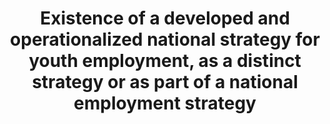 ---
title: >-
  Existence  of  a  developed  and  operationalized  national  strategy  for  youth  employment,  as  a  distinct  strategy  or  as  part  of  a  national  employment  strategy
permalink: /8-b-1/
sdg_goal: 8
layout: indicator
indicator: 8.b.1
indicator_variable: null
graph: null
graph_type_description: null
graph_status_notes: UNK
variable_description: null
variable_notes: null
un_designated_tier: '2'
un_custodial_agency: "ILO  (Partnering  Agencies:  Word  Bank,  OECD)"
target_id: 8.b
has_metadata: true
rationale_interpretation: >-
  Total  public  expenditure  in  social  protection  and  employment  programmes  synthesizes  the  overall  public  redistributive  and  employment  promotion  efforts.  Calculating  it  as  a  percentage  of  the  national  budget  and  the  GDP  allows  for  the  analysis  of  its  relative  place  in  the  national  economy  as  a  whole.  The  collective  bargaining  coverage  rate  provides  a  measure  of  the  reach  of  collective  bargaining  agreements  and,  as  such,  can  help  in  assessing  and  monitoring  the  development  of  industrial  relations.
goal_meta_link: 'http://unstats.un.org/sdgs/files/metadata-compilation/Metadata-Goal-8.pdf'
goal_meta_link_page: 54
target: >-
  By  2020,  develop  and  operationalize  a  global  strategy  for  youth  employment  and  implement  the  Global  Jobs  Pact  of  the  International  Labour  Organization.
indicator_name: >-
  Existence  of  a  developed  and  operationalized  national  strategy  for  youth  employment,  as  a  distinct  strategy  or  as  part  of  a  national  employment  strategy
indicator_definition: >-
  This  indicator  represents  the  total  public  expenditure  in  social  protection  and  employment  programmes  expressed  as  a  percentage  of  the  national  budget  and  the  Gross  Domestic  Product  (GDP).  It  also  includes  the  collective  bargaining  coverage  rate,  which  is  calculated  as  the  percentage  of  employees  whose  pay  and  conditions  of  employment  are  determined  by  one  or  more  collective  agreements.  A  collective  bargaining  agreement  refers  to  "all  agreements  in  writing  regarding  working  conditions  and  terms  of  employment  concluded  between  an  employer,  a  group  of  employers  or  one  or  more  employers  organizations,  on  the  one  hand,  and  one  or  more  representative  workers  organizations,  on  the  other"  (ILO  Collective  Agreements  Recommendation,  1951).
source_title: null
source_notes: null
published: true  

---